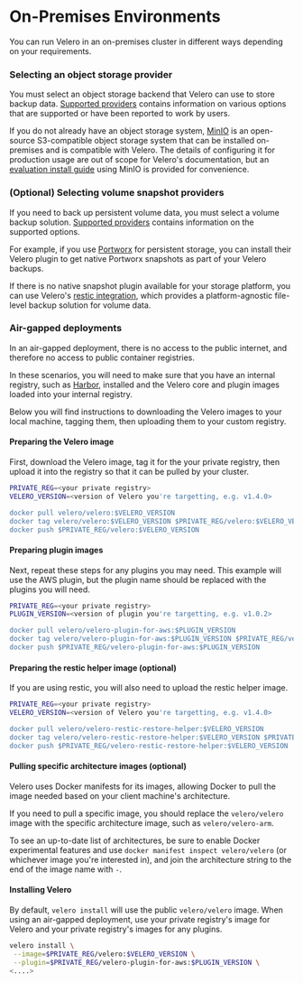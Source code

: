 # On-Premises Environments

You can run Velero in an on-premises cluster in different ways depending on your requirements.

### Selecting an object storage provider

You must select an object storage backend that Velero can use to store backup data. [Supported providers][0] contains information on various
options that are supported or have been reported to work by users.

If you do not already have an object storage system, [MinIO][2] is an open-source S3-compatible object storage system that can be installed on-premises and is compatible with Velero. The details of configuring it for production usage are out of scope for Velero's documentation, but an [evaluation install guide][3] using MinIO is provided for convenience.

### (Optional) Selecting volume snapshot providers

If you need to back up persistent volume data, you must select a volume backup solution. [Supported providers][0] contains information on the supported options. 

For example, if you use [Portworx][4] for persistent storage, you can install their Velero plugin to get native Portworx snapshots as part of your Velero backups. 

If there is no native snapshot plugin available for your storage platform, you can use Velero's [restic integration][1], which provides a platform-agnostic file-level backup solution for volume data.

### Air-gapped deployments

In an air-gapped deployment, there is no access to the public internet, and therefore no access to public container registries.

In these scenarios, you will need to make sure that you have an internal registry, such as [Harbor][5], installed and the Velero core and plugin images loaded into your internal registry.

Below you will find instructions to downloading the Velero images to your local machine, tagging them, then uploading them to your custom registry.

#### Preparing the Velero image

First, download the Velero image, tag it for the your private registry, then upload it into the registry so that it can be pulled by your cluster.

```bash
PRIVATE_REG=<your private registry>
VELERO_VERSION=<version of Velero you're targetting, e.g. v1.4.0>

docker pull velero/velero:$VELERO_VERSION
docker tag velero/velero:$VELERO_VERSION $PRIVATE_REG/velero:$VELERO_VERSION
docker push $PRIVATE_REG/velero:$VELERO_VERSION
```

#### Preparing plugin images

Next, repeat these steps for any plugins you may need. This example will use the AWS plugin, but the plugin name should be replaced with the plugins you will need.

```bash
PRIVATE_REG=<your private registry>
PLUGIN_VERSION=<version of plugin you're targetting, e.g. v1.0.2>

docker pull velero/velero-plugin-for-aws:$PLUGIN_VERSION
docker tag velero/velero-plugin-for-aws:$PLUGIN_VERSION $PRIVATE_REG/velero-plugin-for-aws:$PLUGIN_VERSION
docker push $PRIVATE_REG/velero-plugin-for-aws:$PLUGIN_VERSION
```

#### Preparing the restic helper image (optional)

If you are using restic, you will also need to upload the restic helper image.

```bash
PRIVATE_REG=<your private registry>
VELERO_VERSION=<version of Velero you're targetting, e.g. v1.4.0>

docker pull velero/velero-restic-restore-helper:$VELERO_VERSION
docker tag velero/velero-restic-restore-helper:$VELERO_VERSION $PRIVATE_REG/velero-restic-restore-helper:$VELERO_VERSION
docker push $PRIVATE_REG/velero-restic-restore-helper:$VELERO_VERSION
```

#### Pulling specific architecture images (optional)

Velero uses Docker manifests for its images, allowing Docker to pull the image needed based on your client machine's architecture.

If you need to pull a specific image, you should replace the `velero/velero` image with the specific architecture image, such as `velero/velero-arm`.

To see an up-to-date list of architectures, be sure to enable Docker experimental features and use `docker manifest inspect velero/velero` (or whichever image you're interested in), and join the architecture string to the end of the image name with `-`.

#### Installing Velero

By default, `velero install` will use the public `velero/velero` image. When using an air-gapped deployment, use your private registry's image for Velero and your private registry's images for any plugins.

```bash
velero install \
 --image=$PRIVATE_REG/velero:$VELERO_VERSION \
 --plugin=$PRIVATE_REG/velero-plugin-for-aws:$PLUGIN_VERSION \
<....>
```


[0]: supported-providers.md
[1]: restic.md
[2]: https://min.io
[3]: contributions/minio.md
[4]: https://portworx.com
[5]: https://goharbor.io/
